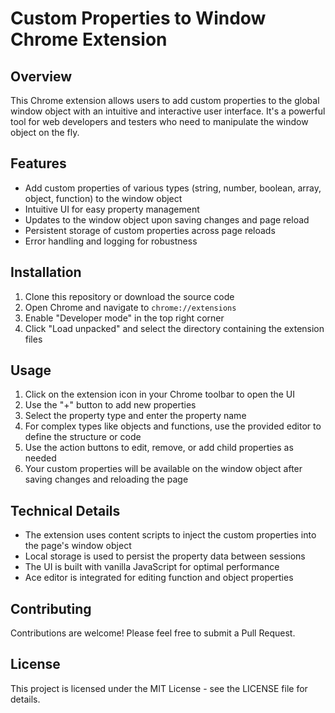 # Custom Properties to Window Chrome Extension

## Overview

This Chrome extension allows users to add custom properties to the global window object with an intuitive and interactive user interface. It's a powerful tool for web developers and testers who need to manipulate the window object on the fly.

## Features

- Add custom properties of various types (string, number, boolean, array, object, function) to the window object
- Intuitive UI for easy property management
- Updates to the window object upon saving changes and page reload
- Persistent storage of custom properties across page reloads
- Error handling and logging for robustness

## Installation

1. Clone this repository or download the source code
2. Open Chrome and navigate to `chrome://extensions`
3. Enable "Developer mode" in the top right corner
4. Click "Load unpacked" and select the directory containing the extension files

## Usage

1. Click on the extension icon in your Chrome toolbar to open the UI
2. Use the "+" button to add new properties
3. Select the property type and enter the property name
4. For complex types like objects and functions, use the provided editor to define the structure or code
5. Use the action buttons to edit, remove, or add child properties as needed
6. Your custom properties will be available on the window object after saving changes and reloading the page

## Technical Details

- The extension uses content scripts to inject the custom properties into the page's window object
- Local storage is used to persist the property data between sessions
- The UI is built with vanilla JavaScript for optimal performance
- Ace editor is integrated for editing function and object properties

## Contributing

Contributions are welcome! Please feel free to submit a Pull Request.

## License

This project is licensed under the MIT License - see the LICENSE file for details.
